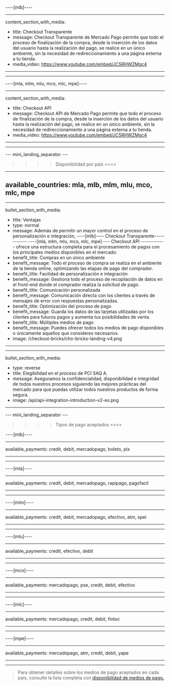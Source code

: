 ----[mlb]----

---
content_section_with_media: 
 - title: Checkout Transparente
 - message: Checkout Transparente de Mercado Pago permite que todo el proceso de finalización de la compra, desde la inserción de los datos del usuario hasta la realización del pago, se realice en un único ambiente, sin la necesidad de redireccionamiento a una página externa a tu tienda.
 - media_video: https://www.youtube.com/embed/JCSRHWZMgc4
---

------------

----[mla, mlm, mlu, mco, mlc, mpe]----

---
content_section_with_media: 
 - title: Checkout API
 - message: Checkout API de Mercado Pago permite que todo el proceso de finalización de la compra, desde la inserción de los datos del usuario hasta la realización del pago, se realice en un único ambiente, sin la necesidad de redireccionamiento a una página externa a tu tienda.
 - media_video: https://www.youtube.com/embed/JCSRHWZMgc4
---

------------

--- mini_landing_separator ---

>>>> Disponibilidad por país <<<<
---
available_countries: mla, mlb, mlm, mlu, mco, mlc, mpe
---
---
bullet_section_with_media: 
 - title: Ventajas
 - type: normal
 - message: Además de permitir un mayor control en el proceso de personalización e integración, ----[mlb]---- Checkout Transparente------------ ----[mla, mlm, mlu, mco, mlc, mpe]---- Checkout API ------------ ofrece una estructura completa para el procesamiento de pagos con los principales medios disponibles en el mercado:
 - benefit_title: Compras en un único ambiente
 - benefit_message: Todo el proceso de compra se realiza en el ambiente de la tienda online, optimizando las etapas de pago del comprador.
 - benefit_title: Facilidad de personalización e integración
 - benefit_message: Gestiona todo el proceso de recopilación de datos en el front-end donde el comprador realiza la solicitud de pago.
 - benefit_title: Comunicación personalizada
 - benefit_message: Comunicación directa con los clientes a través de mensajes de error con respuestas personalizadas.
 - benefit_title: Optimización del proceso de pago
 - benefit_message: Guarda los datos de las tarjetas utilizadas por los clientes para futuros pagos y aumenta tus posibilidades de venta.
 - benefit_title: Múltiples medios de pago
 - benefit_message: Puedes ofrecer todos los medios de pago disponibles o únicamente aquellos que consideres necesarios.
 - image: /checkout-bricks/cho-bricks-landing-v4.png
---

---
bullet_section_with_media: 
 - type: reverse
 - title: Elegibilidad en el proceso de PCI SAQ A.
 - message: Aseguramos la confidencialidad, disponibilidad e integridad de todos nuestros procesos siguiendo las mejores prácticas del mercado para que puedas utilizar todos nuestros productos de forma segura.
 - image: /api/api-integration-introduction-v2-es.png
---

--- mini_landing_separator ---
>>>> Tipos de pago aceptados <<<<

----[mlb]----

---
available_payments: credit, debit, mercadopago, boleto, pix

---

------------

----[mla]---- 

---
available_payments: credit, debit, mercadopago, rapipago, pagofacil

----
------------

----[mlm]---- 

---
available_payments: credit, debit, mercadopago, efectivo, atm, spei

----
------------

----[mlu]---- 

---
available_payments: credit, efectivo, debit

----
------------

----[mco]---- 

---
available_payments: mercadopago, pse, credit, debit, efectivo

----
------------

----[mlc]---- 

---
available_payments: mercadopago, credit, debit, fintoc

----
------------

----[mpe]---- 

---
available_payments: mercadopago, atm, credit, debit, yape

----
------------
> Para obtener detalles sobre los medios de pago aceptados en cada país, consulte la lista completa con [disponibilidad de medios de pago.](/developers/es/docs/sales-processing/payment-methods)